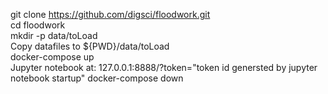 git clone https://github.com/digsci/floodwork.git  
cd floodwork  
mkdir -p data/toLoad  
Copy datafiles to ${PWD}/data/toLoad  
docker-compose up  
Jupyter notebook at: 127.0.0.1:8888/?token="token id genersted by jupyter notebook startup"
docker-compose down  
